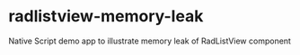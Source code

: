 # radlistview-memory-leak
Native Script demo app to illustrate memory leak of RadListView component
